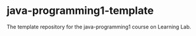 # java-programming1-template
The template repository for the java-programming1 course on Learning Lab.

